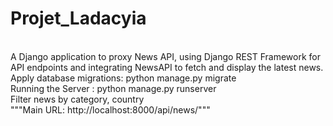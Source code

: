 # Projet_Ladacyia
<br>
A Django application to proxy News API, using Django REST Framework for API endpoints and integrating NewsAPI to fetch and display the latest news.<br>
Apply database migrations: python manage.py migrate<br>
Running the Server : python manage.py runserver<br>
Filter news by category, country<br>
"""Main URL: http://localhost:8000/api/news/"""
